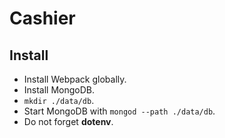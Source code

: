 # Cashier

## Install

* Install Webpack globally.
* Install MongoDB.
* `mkdir ./data/db`.
* Start MongoDB with `mongod --path ./data/db`.
* Do not forget **dotenv**.
